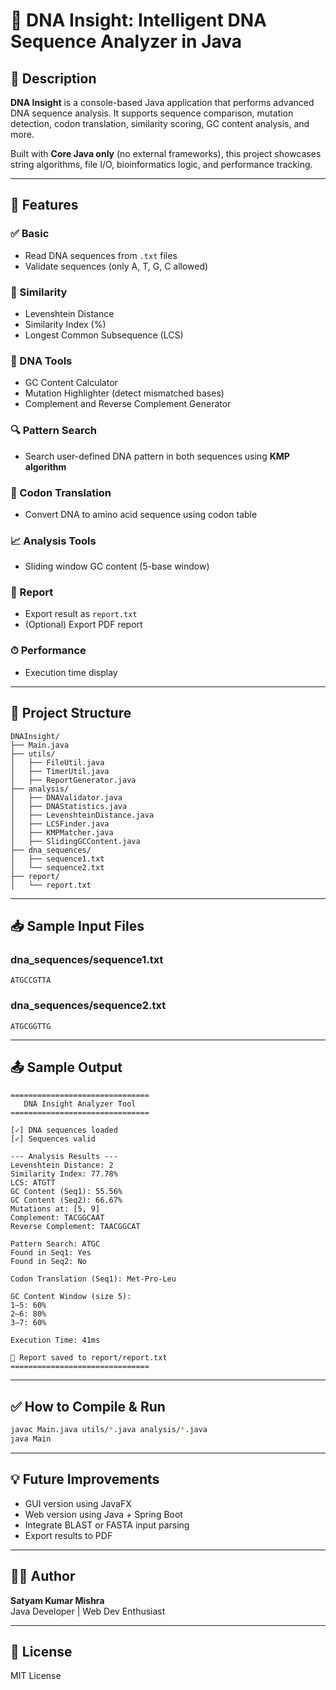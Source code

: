 # 🧬 DNA Insight: Intelligent DNA Sequence Analyzer in Java

## 📌 Description
**DNA Insight** is a console-based Java application that performs advanced DNA sequence analysis. It supports sequence comparison, mutation detection, codon translation, similarity scoring, GC content analysis, and more.

Built with **Core Java only** (no external frameworks), this project showcases string algorithms, file I/O, bioinformatics logic, and performance tracking.

---

## 🚀 Features

### ✅ Basic
- Read DNA sequences from `.txt` files
- Validate sequences (only A, T, G, C allowed)

### 📏 Similarity
- Levenshtein Distance
- Similarity Index (%)
- Longest Common Subsequence (LCS)

### 🧬 DNA Tools
- GC Content Calculator
- Mutation Highlighter (detect mismatched bases)
- Complement and Reverse Complement Generator

### 🔍 Pattern Search
- Search user-defined DNA pattern in both sequences using **KMP algorithm**

### 🧠 Codon Translation
- Convert DNA to amino acid sequence using codon table

### 📈 Analysis Tools
- Sliding window GC content (5-base window)

### 📂 Report
- Export result as `report.txt`
- (Optional) Export PDF report

### ⏱ Performance
- Execution time display

---

## 📁 Project Structure
```
DNAInsight/
├── Main.java
├── utils/
│   ├── FileUtil.java
│   ├── TimerUtil.java
│   ├── ReportGenerator.java
├── analysis/
│   ├── DNAValidator.java
│   ├── DNAStatistics.java
│   ├── LevenshteinDistance.java
│   ├── LCSFinder.java
│   ├── KMPMatcher.java
│   ├── SlidingGCContent.java
├── dna_sequences/
│   ├── sequence1.txt
│   └── sequence2.txt
├── report/
│   └── report.txt
```

---

## 📥 Sample Input Files
### dna_sequences/sequence1.txt
```
ATGCCGTTA
```
### dna_sequences/sequence2.txt
```
ATGCGGTTG
```

---

## 📤 Sample Output
```
===============================
   DNA Insight Analyzer Tool
===============================

[✓] DNA sequences loaded
[✓] Sequences valid

--- Analysis Results ---
Levenshtein Distance: 2
Similarity Index: 77.78%
LCS: ATGTT
GC Content (Seq1): 55.56%
GC Content (Seq2): 66.67%
Mutations at: [5, 9]
Complement: TACGGCAAT
Reverse Complement: TAACGGCAT

Pattern Search: ATGC
Found in Seq1: Yes
Found in Seq2: No

Codon Translation (Seq1): Met-Pro-Leu

GC Content Window (size 5):
1–5: 60%
2–6: 80%
3–7: 60%

Execution Time: 41ms

📝 Report saved to report/report.txt
===============================
```

---

## ✅ How to Compile & Run
```bash
javac Main.java utils/*.java analysis/*.java
java Main
```

---

## 💡 Future Improvements
- GUI version using JavaFX
- Web version using Java + Spring Boot
- Integrate BLAST or FASTA input parsing
- Export results to PDF

---

## 👨‍💻 Author
**Satyam Kumar Mishra**  
Java Developer | Web Dev Enthusiast

---

## 📜 License
MIT License
